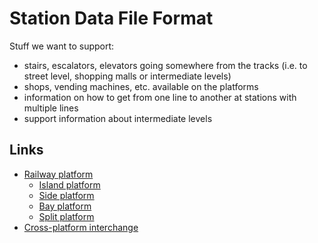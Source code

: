 # Station Data File Format

Stuff we want to support:
* stairs, escalators, elevators going somewhere from the tracks
  (i.e. to street level, shopping malls or intermediate levels)
* shops, vending machines, etc. available on the platforms
* information on how to get from one line to another at stations with
  multiple lines
* support information about intermediate levels

## Links
* [Railway platform](https://en.wikipedia.org/wiki/Railway_platform)
    * [Island platform](https://en.wikipedia.org/wiki/Island_platform)
    * [Side platform](https://en.wikipedia.org/wiki/Side_platform)
    * [Bay platform](https://en.wikipedia.org/wiki/Bay_platform)
    * [Split platform](https://en.wikipedia.org/wiki/Split_platform)
* [Cross-platform interchange](https://en.wikipedia.org/wiki/Cross-platform_interchange)
